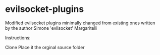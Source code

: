 # evilsocket-plugins

Modified evilsocket plugins minimally changed from existing ones written by the author Simone 'evilsocket' Margaritelli

Instructions:

Clone
Place it the orginal source folder
